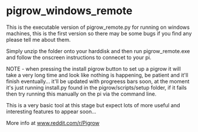 # pigrow_windows_remote

This is the executable version of pigrow_remote.py for running on windows machines, this is the first version so there may be some bugs if you find any please tell me about them. 
  
Simply unzip the folder onto your harddisk and then run pigrow_remote.exe and follow the onscreen instructions to connecet to your pi.
  
  NOTE - when pressing the install pigrow button to set up a pigrow it will take a very long time and look like nothing is happening, be patient and it'll finish eventually... it'll be updated with progreess bars soon, at the moment it's just running install.py found in the pigrow/scripts/setup folder, if it fails then try running this manually on the pi via the command line. 
  
  This is a very basic tool at this stage but expect lots of more useful and interesting features to appear soon...
  
  More info at www.reddit.com/r/Pigrow 
  
  
